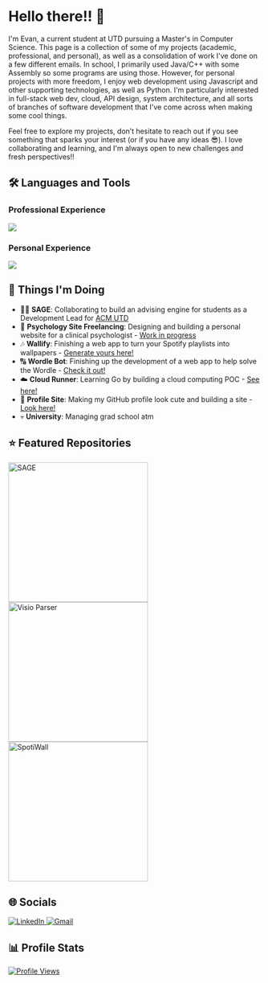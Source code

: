 # Hello there!! 👋
I'm Evan, a current student at UTD pursuing a Master's in Computer Science. This page is a collection of some of my projects (academic, professional, and personal), as well as a consolidation of work I've done on a few different emails. In school, I primarily used Java/C++ with some Assembly so some programs are using those. However, for personal projects with more freedom, I enjoy web development using Javascript and other supporting technologies, as well as Python. I'm particularly interested in full-stack web dev, cloud, API design, system architecture, and all sorts of branches of software development that I've come across when making some cool things.

Feel free to explore my projects, don’t hesitate to reach out if you see something that sparks your interest (or if you have any ideas 😎). I love collaborating and learning, and I'm always open to new challenges and fresh perspectives!!

## 🛠️ Languages and Tools
### Professional Experience
<p align="left"> <a href="https://github.com/emw8105"><img src="https://skillicons.dev/icons?i=azure,github,aws,postman,cs,nodejs,react,express,js,css,html,"> </a> </p>

### Personal Experience
<p align="left"> <a href="https://github.com/emw8105"><img src="https://skillicons.dev/icons?i=firebase,mongodb,dynamodb,gcp,vercel,github,aws,postman,docker,go,c,cpp,cs,java,py,nodejs,react,next,express,js,ts,css,html,tailwind,flutter,dart,androidstudio,figma,bash"> </a> </p>

## 📌 Things I'm Doing
- 🧙‍♂️ **SAGE**: Collaborating to build an advising engine for students as a Development Lead for [ACM UTD](https://github.com/acmutd)
- 🧠 **Psychology Site Freelancing**: Designing and building a personal website for a clinical psychologist - [Work in progress](https://github.com/emw8105/ishan-psych-profile)
- 🎶 **Wallify**: Finishing a web app to turn your Spotify playlists into wallpapers - [Generate yours here!](https://github.com/emw8105/Wallify)
- 🔠 **Wordle Bot**: Finishing up the development of a web app to help solve the Wordle - [Check it out!](https://github.com/emw8105/wordle-solver)
- ☁️ **Cloud Runner**: Learning Go by building a cloud computing POC - [See here!](https://github.com/emw8105/cloud-runner)
- 🎨 **Profile Site**: Making my GitHub profile look cute and building a site - [Look here!](https://github.com/emw8105/emw8105)
- 💀 **University**: Managing grad school atm

## ⭐ Featured Repositories
<p align="left">
  <a href="https://github.com/TheSAGEProject/SAGE"><img width="278" src="https://denvercoder1-github-readme-stats.vercel.app/api/pin/?username=TheSAGEProject&repo=SAGE&theme=react&bg_color=1F222E&title_color=F8D866&hide_border=true&icon_color=F8D866&show_icons=false" alt="SAGE"></a>
  <a href="https://github.com/emw8105/visio-parser-tool"><img width="278" src="https://denvercoder1-github-readme-stats.vercel.app/api/pin/?username=emw8105&repo=visio-parser-tool&theme=react&bg_color=1F222E&title_color=F8D866&hide_border=true&icon_color=F8D866&show_icons=false" alt="Visio Parser"></a>
  <a href="https://github.com/emw8105/SpotiWall"><img width="278" src="https://denvercoder1-github-readme-stats.vercel.app/api/pin/?username=emw8105&repo=SpotiWall&theme=react&bg_color=1F222E&title_color=F8D866&hide_border=true&icon_color=F8D866&show_icons=false" alt="SpotiWall"></a>
</p>

## 🌐 Socials

<p align="left">
  <a href="https://www.linkedin.com/in/evan-wright-718a15258/">
    <img src="https://img.shields.io/badge/LinkedIn-blue?style=for-the-badge&logo=linkedin&logoColor=white" alt="LinkedIn">
  </a>
  <a href="mailto:evanmatt.wright@gmail.com">
    <img src="https://img.shields.io/badge/Gmail-red?style=for-the-badge&logo=gmail&logoColor=white" alt="Gmail">
  </a>
</p>

## 📊 Profile Stats

<p align="left">
  <a href="https://github.com/emw8105">
    <img src="https://komarev.com/ghpvc/?username=emw8105&style=for-the-badge&color=yellow" alt="Profile Views">
  </a>
</p>

<!---
[![Top Langs](https://github-readme-stats.vercel.app/api/top-langs/?username=emw8105&layout=compact&theme=radical)](https://github.com/anuraghazra/github-readme-stats)

![Evan's GitHub stats](https://github-readme-stats.vercel.app/api?username=emw8105&show_icons=true&theme=radical)
--->
